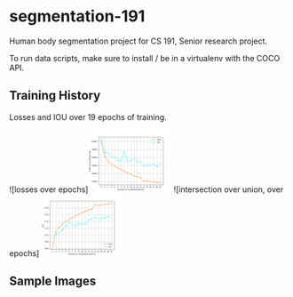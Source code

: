 # segmentation-191
Human body segmentation project for CS 191, Senior research project.

To run data scripts, make sure to install / be in a virtualenv with the COCO API.

## Training History
Losses and IOU over 19 epochs of training.

![losses over epochs]<img src="assets/diamondback_loss.png" width="150"/>
![intersection over union, over epochs]<img src="assets/diamondback_IOU.png" width="150"/>

## Sample Images

